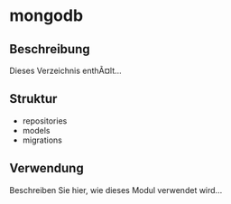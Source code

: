 ﻿# mongodb

## Beschreibung
Dieses Verzeichnis enthÃ¤lt...

## Struktur
- repositories
- models
- migrations


## Verwendung
Beschreiben Sie hier, wie dieses Modul verwendet wird...
